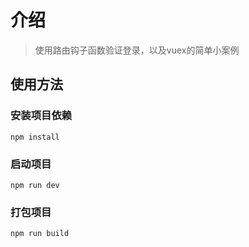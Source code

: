 # 介绍

> 使用路由钩子函数验证登录，以及vuex的简单小案例

## 使用方法

### 安装项目依赖
    npm install
### 启动项目
    npm run dev
### 打包项目
    npm run build

